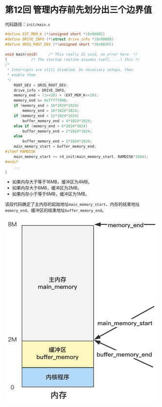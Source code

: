 # 第12回 管理内存前先划分出三个边界值

代码路径：`init/main.c`

```c
#define EXT_MEM_K (*(unsigned short *)0x90002)
#define DRIVE_INFO (*(struct drive_info *)0x90080)
#define ORIG_ROOT_DEV (*(unsigned short *)0x901FC)

void main(void)		/* This really IS void, no error here. */
{			/* The startup routine assumes (well, ...) this */
/*
 * Interrupts are still disabled. Do necessary setups, then
 * enable them
 */
    ROOT_DEV = ORIG_ROOT_DEV;
    drive_info = DRIVE_INFO;
    memory_end = (1<<20) + (EXT_MEM_K<<10);
    memory_end &= 0xfffff000;
    if (memory_end > 16*1024*1024)
        memory_end = 16*1024*1024;
    if (memory_end > 12*1024*1024) 
        buffer_memory_end = 4*1024*1024;
    else if (memory_end > 6*1024*1024)
        buffer_memory_end = 2*1024*1024;
    else
        buffer_memory_end = 1*1024*1024;
    main_memory_start = buffer_memory_end;
#ifdef RAMDISK
    main_memory_start += rd_init(main_memory_start, RAMDISK*1024);
#endif
    ...
}
```

- 如果内存大于等于16MB，缓冲区为4MB。
- 如果内存大于6MB，缓冲区为2MB。
- 如果内存小于等于6MB，缓冲区为1MB。

该段代码确定了主内存的起始地址`main_memory_start`、内存的结束地址`memory_end`、缓冲区的结束地址`buffer_memory_end`。

![ch12-calc-memory.png](images/ch12-calc-memory.png)